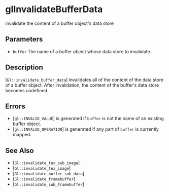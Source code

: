 # glInvalidateBufferData
invalidate the content of a buffer object's data store

## Parameters
- `buffer`
  The name of a buffer object whose data store to invalidate.

## Description
[`Gl::invalidate_buffer_data`] invalidates all of the content of the
  data store of a buffer object. After invalidation, the content of the
  buffer's data store becomes undefined.

## Errors
- [`gl::INVALID_VALUE`] is generated if `buffer` is not the name of an
  existing buffer object.
- [`gl::INVALID_OPERATION`] is generated if any part of `buffer` is
  currently mapped.

## See Also
- [`Gl::invalidate_tex_sub_image`]
- [`Gl::invalidate_tex_image`]
- [`Gl::invalidate_buffer_sub_data`]
- [`Gl::invalidate_framebuffer`]
- [`Gl::invalidate_sub_framebuffer`]
